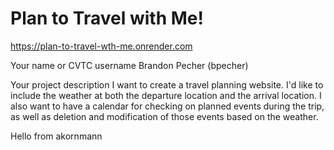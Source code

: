 # Plan to Travel with Me!
https://plan-to-travel-wth-me.onrender.com

Your name or CVTC username
Brandon Pecher (bpecher)

Your project description
I want to create a travel planning website. I'd like to include the weather at both the departure location and the arrival location. I also want to have a calendar for checking on planned events during the trip, as well as deletion and modification of those events based on the weather.

Hello from akornmann
